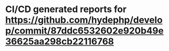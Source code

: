 # CI/CD generated reports for https://github.com/hydephp/develop/commit/87ddc6532602e920b49e36625aa298cb22116768

